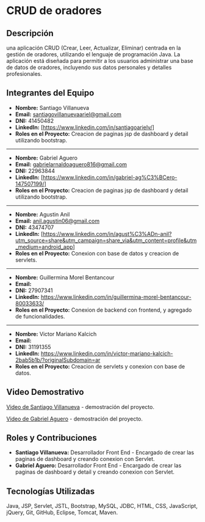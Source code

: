# CRUD de oradores

## Descripción

una aplicación CRUD (Crear, Leer, Actualizar, Eliminar) centrada en la gestión de oradores, utilizando el lenguaje de programación Java. La aplicación está diseñada para permitir a los usuarios administrar una base de datos de oradores, incluyendo sus datos personales y detalles profesionales.

## Integrantes del Equipo

- **Nombre:** Santiago Villanueva
- **Email:** santiagovillanuevaariel@gmail.com
- **DNI:** 41450482
- **LinkedIn:** [https://www.linkedin.com/in/santiagoarielv/]
- **Roles en el Proyecto:** Creacion de paginas jsp de dashboard y detail utilizando bootstrap.

---

- **Nombre:** Gabriel Aguero
- **Email:** gabrielarnaldoaguero816@gmail.com
- **DNI:** 22963844
- **LinkedIn:** [https://www.linkedin.com/in/gabriel-ag%C3%BCero-147507199/]
- **Roles en el Proyecto:** Creacion de paginas jsp de dashboard y detail utilizando bootstrap.

---

- **Nombre:** Agustin Anil
- **Email:** anil.agustin06@gmail.com
- **DNI:** 43474707
- **LinkedIn:** [https://www.linkedin.com/in/agust%C3%ADn-anil?utm_source=share&utm_campaign=share_via&utm_content=profile&utm_medium=android_app]
- **Roles en el Proyecto:** Conexion con base de datos y creacion de servlets.

---

- **Nombre:** Guillermina Morel Bentancour
- **Email:**
- **DNI:** 27907341
- **LinkedIn:** https://www.linkedin.com/in/guillermina-morel-bentancour-80033633/
- **Roles en el Proyecto:** Conexion de backend con frontend, y agregado de funcionalidades.

---

- **Nombre:** Victor Mariano Kalcich
- **Email:**
- **DNI:** 31191355
- **LinkedIn:** https://www.linkedin.com/in/victor-mariano-kalcich-2bab5b1b/?originalSubdomain=ar
- **Roles en el Proyecto:** Creacion de servlets y conexion con base de datos.

## Video Demostrativo

[Video de Santiago Villanueva](https://youtu.be/4SlmgLamcws) - demostración del proyecto.

[Video de Gabriel Aguero](#) - demostración del proyecto.

## Roles y Contribuciones

- **Santiago Villanueva:** Desarrollador Front End - Encargado de crear las paginas de dashboard y creando conexion con Servlet.
- **Gabriel Aguero:** Desarrollador Front End - Encargado de crear las paginas de dashboard y detail y creando conexion con Servlet.

## Tecnologías Utilizadas

Java, JSP, Servlet, JSTL, Bootstrap, MySQL, JDBC, HTML, CSS, JavaScript, jQuery, Git, GitHub, Eclipse, Tomcat, Maven.
